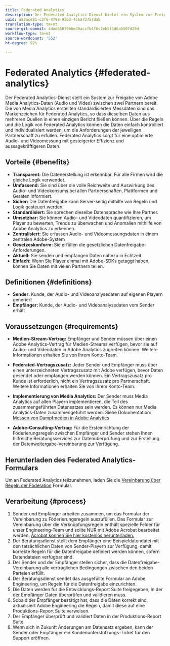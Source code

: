 ```yaml
---
title: Federated Analytics
description: Der Federated Analytics-Dienst bietet ein System zur Freigabe von Adobe Analytics für Streaming-Mediendaten zwischen zwei Partnern.
uuid: a82ace81-c2f6-4799-9a62-4c6a737a7dab
translation-type: tm+mt
source-git-commit: 4dad6507966e30accfb4f6c2eb5f1d6a5507d29d
workflow-type: tm+mt
source-wordcount: '552'
ht-degree: 92%

---
```



# Federated Analytics {#federated-analytics}

Der Federated Analytics-Dienst stellt ein System zur Freigabe von Adobe Media Analytics-Daten (Audio und Video) zwischen zwei Partnern bereit.
Die von Media Analytics erstellten standardisierten Messdaten sind das Markenzeichen für Federated Analytics, so dass dieselben Daten aus mehreren Quellen in einen einzigen Bericht fließen können.
Über die Regeln und die Logik von Federated Analytics können die Daten einfach kontrolliert und individualisiert werden, um die Anforderungen der jeweiligen Partnerschaft zu erfüllen.
Federated Analytics sorgt für eine optimierte Audio- und Videomessung mit gesteigerter Effizienz und aussagekräftigeren Daten.

## Vorteile {#benefits}

* **Transparent:** Die Datenerstellung ist erkennbar. Für alle Firmen wird die gleiche Logik verwendet.
* **Umfassend:** Sie sind über die volle Reichweite und Auswirkung des Audio- und Videokonsums bei allen Partnerschaften, Plattformen und Geräten informiert.
* **Sicher:** Die Datenfreigabe kann Server-seitig mithilfe von Regeln und Logik gesteuert werden.
* **Standardisiert:** Sie sprechen dieselbe Datensprache wie Ihre Partner.
* **Umsetzbar:** Sie können Audio- und Videodaten quantifizieren, um Player zu bewerten, Trends zu überwachen und Anomalien mithilfe von Adobe Analytics zu erkennen.
* **Zentralisiert:** Sie erfassen Audio- und Videomessungsdaten in einem zentralen Adobe-System
* **Gesetzeskonform:** Sie erfüllen die gesetzlichen Datenfreigabe-Anforderungen.
* **Aktuell:** Sie senden und empfangen Daten nahezu in Echtzeit.
* **Einfach:** Wenn Sie Player einmal mit Adobe-SDKs getaggt haben, können Sie Daten mit vielen Partnern teilen.

## Definitionen {#definitions}

* **Sender:** Kunde, der Audio- und Videoanalysedaten auf eigenen Playern generiert
* **Empfänger:** Kunde, der Audio- und Videoanalysedaten vom Sender erhält

## Voraussetzungen {#requirements}

* **Medien-Stream-Vertrag:** Empfänger und Sender müssen über einen Adobe Analytics-Vertrag für Medien-Streams verfügen, bevor sie auf Audio- und Videodaten in Adobe Analytics zugreifen können. Weitere Informationen erhalten Sie von Ihrem Konto-Team.
* **Federated-Vertragszusatz:** Jeder Sender und Empfänger muss über einen unterzeichneten Vertragszusatz mit Adobe verfügen, bevor Daten gesendet oder empfangen werden können. Ein Vertragszusatz pro Kunde ist erforderlich, nicht ein Vertragszusatz pro Partnerschaft. Weitere Informationen erhalten Sie von Ihrem Konto-Team.

* **Implementierung von Media Analytics:** Der Sender muss Media Analytics auf allen Playern implementieren, die Teil des zusammengeführten Datensatzes sein werden. Es können nur Media Analytics-Daten zusammengeführt werden. Siehe Dokumentation: [Messen von Dampfmedien in Adobe Analytics](/help/media-overview.md)

* **Adobe-Consulting-Vertrag:** Für die Ersteinrichtung der Föderierungsregeln zwischen Empfänger und Sender stehen Ihnen hilfreiche Beratungsservices zur Datenüberprüfung und zur Erstellung der Datenweitergabe-Vereinbarung zur Verfügung.

## Herunterladen des Federated Analytics-Formulars

Um an Federated Analytics teilzunehmen, laden Sie die [Vereinbarung über Regeln der Föderation](federated-analytics-form.pdf) Formular.


## Verarbeitung {#process}

1. Sender und Empfänger arbeiten zusammen, um das Formular der Vereinbarung zu Föderierungsregeln auszufüllen. Das Formular zur Vereinbarung über die Verknüpfungsregeln enthält spezielle Felder für unser Engineering-Team und sollte NUR mit Adobe Acrobat bearbeitet werden. [Acrobat können Sie hier kostenlos herunterladen.](https://get.adobe.com/de/reader/)
1. Der Beratungsdienst stellt dem Empfänger eine Beispieldatendatei mit den tatsächlichen Daten von Sender-Playern zur Verfügung, damit korrekte Regeln für die Datenfreigabe definiert werden können, sofern Datendateien verfügbar sind.
1. Der Sender und der Empfänger stellen sicher, dass die Datenfreigabe-Vereinbarung alle vertraglichen Bedingungen zwischen den beiden Parteien erfüllt.
1. Der Beratungsdienst sendet das ausgefüllte Formular an Adobe Engineering, um Regeln für die Datenfreigabe einzurichten.
1. Die Daten werden für die Entwicklungs-Report Suite freigegeben, in der der Empfänger Daten überprüfen und validieren muss.
1. Sobald der Empfänger bestätigt hat, dass die Daten korrekt sind, aktualisiert Adobe Engineering die Regeln, damit diese auf eine Produktions-Report Suite verweisen.
1. Der Empfänger überprüft und validiert Daten in der Produktions-Report Suite.
1. Wenn sich in Zukunft Änderungen am Datensatz ergeben, kann der Sender oder Empfänger ein Kundenunterstützungs-Ticket für den Support eröffnen.
